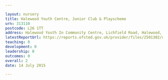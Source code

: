 ```yaml
---

layout: nursery
title: Halewood Youth Centre, Junior Club & Playscheme
urn: 313110
postcode: L26 1TT
address: Halewood Youth In Community Centre, Lichfield Road, Halewood, Knowsley, Merseyside, L26 1TT
latestReportUrl: https://reports.ofsted.gov.uk/provider/files/2501302/urn/313110.pdf
teaching: 0
development: 0
leadership: 0
outcomes: 0
overall: 2
date: 14 July 2015

---
```

